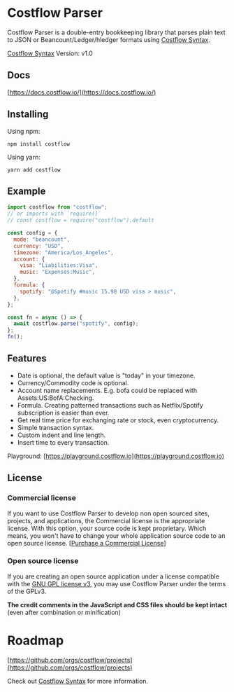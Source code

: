 # Costflow Parser

Costflow Parser is a double-entry bookkeeping library that parses plain text to JSON or Beancount/Ledger/hledger formats using [Costflow Syntax](https://docs.costflow.io/).

[Costflow Syntax](https://docs.costflow.io/syntax/) Version: v1.0

## Docs

[https://docs.costflow.io/](https://docs.costflow.io/)

## Installing

Using npm:

```
npm install costflow
```

Using yarn:

```
yarn add costflow
```

## Example

```js
import costflow from "costflow";
// or imports with `require()`
// const costflow = require("costflow").default

const config = {
  mode: "beancount",
  currency: "USD",
  timezone: "America/Los_Angeles",
  account: {
    visa: "Liabilities:Visa",
    music: "Expenses:Music",
  },
  formula: {
    spotify: "@Spotify #music 15.98 USD visa > music",
  },
};

const fn = async () => {
  await costflow.parse("spotify", config);
};
fn();
```

## Features

- Date is optional, the default value is "today" in your timezone.
- Currency/Commodity code is optional.
- Account name replacements. E.g. bofa could be replaced with Assets:US:BofA:Checking.
- Formula. Creating patterned transactions such as Netflix/Spotify subscription is easier than ever.
- Get real time price for exchanging rate or stock, even cryptocurrency.
- Simple transaction syntax.
- Custom indent and line length.
- Insert time to every transaction.

Playground: [https://playground.costflow.io](https://playground.costflow.io)

## License

### Commercial license

If you want to use Costflow Parser to develop non open sourced sites, projects, and applications, the Commercial license is the appropriate license. With this option, your source code is kept proprietary. Which means, you won't have to change your whole application source code to an open source license. [[Purchase a Commercial License]](https://www.costflow.io/)

### Open source license

If you are creating an open source application under a license compatible with the [GNU GPL license v3](https://www.gnu.org/licenses/gpl-3.0.html), you may use Costflow Parser under the terms of the GPLv3.

**The credit comments in the JavaScript and CSS files should be kept intact** (even after combination or minification)

# Roadmap

[https://github.com/orgs/costflow/projects](https://github.com/orgs/costflow/projects)

Check out [Costflow Syntax](https://docs.costflow.io/) for more information.
